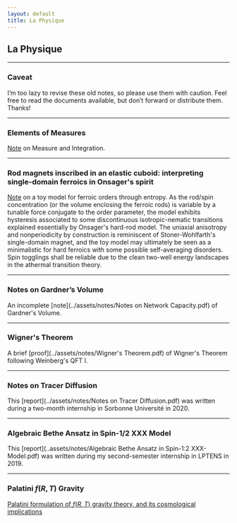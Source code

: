 ```yaml
---
layout: default
title: La Physique
---
```

## La Physique

---

### Caveat

I’m too lazy to revise these old notes, so please use them with caution. Feel free to read the documents available, but don’t forward or distribute them. Thanks!

---

### Elements of Measures
[Note](../assets/notes/Measures.pdf) on Measure and Integration.

___

### Rod magnets inscribed in an elastic cuboid: interpreting single-domain ferroics in Onsager's spirit

[Note](https://arxiv.org/abs/2206.01811) on a toy model for ferroic orders through entropy. As the rod/spin concentration (or the volume enclosing the ferroic rods) is variable by a tunable force conjugate to the order parameter, the model exhibits hysteresis associated to some discontinuous isotropic-nematic transitions explained essentially by Onsager's hard-rod model. The uniaxial anisotropy and nonperiodicity by construction is reminiscent of Stoner-Wohlfarth's single-domain magnet, and the toy model may ultimately be seen as a minimalistic for hard ferroics with some possible self-averaging disorders. Spin togglings shall be reliable due to the clean two-well energy landscapes in the athermal transition theory.

___

### Notes on Gardner’s Volume
An incomplete [note](../assets/notes/Notes on Network Capacity.pdf) of Gardner's Volume.

___

### Wigner's Theorem
A brief [proof](../assets/notes/Wigner's Theorem.pdf) of Wigner's Theorem following Weinberg's QFT I.

___

### Notes on Tracer Diffusion
This [report](../assets/notes/Notes on Tracer Diffusion.pdf) was written during a two-month internship in Sorbonne Université in 2020.

___

### Algebraic Bethe Ansatz in Spin-1/2 XXX Model
This [report](..assets/notes/Algebraic Bethe Ansatz in Spin-1:2 XXX-Model.pdf) was written during my second-semester internship in LPTENS in 2019.

___

### Palatini $f(R, T)$ Gravity
[Palatini formulation of $f(R, T)$ gravity theory, and its cosmological implications](https://link.springer.com/article/10.1140/epjc/s10052-018-5923-9)
